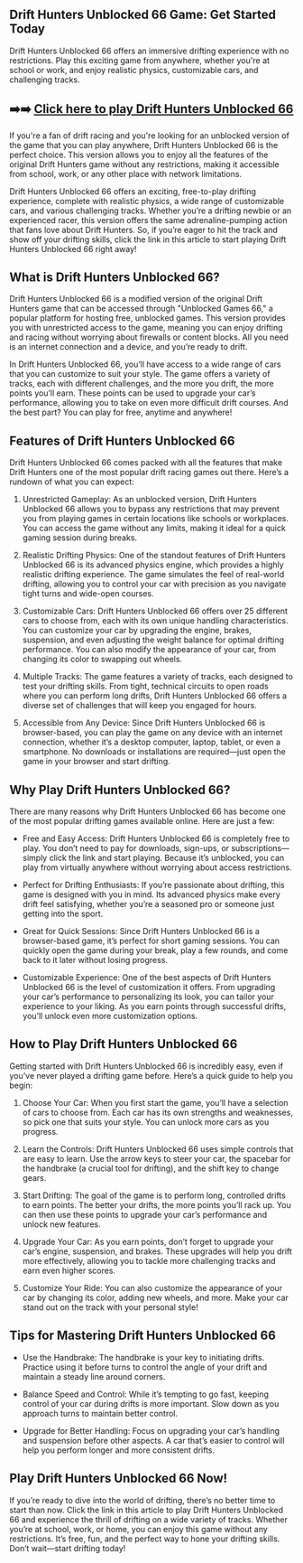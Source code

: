 ## Drift Hunters Unblocked 66 Game: Get Started Today

Drift Hunters Unblocked 66 offers an immersive drifting experience with no restrictions. Play this exciting game from anywhere, whether you're at school or work, and enjoy realistic physics, customizable cars, and challenging tracks. 

## ➡️➡️ [Click here to play Drift Hunters Unblocked 66](https://naremo.com)

If you're a fan of drift racing and you're looking for an unblocked version of the game that you can play anywhere, Drift Hunters Unblocked 66 is the perfect choice. This version allows you to enjoy all the features of the original Drift Hunters game without any restrictions, making it accessible from school, work, or any other place with network limitations.

Drift Hunters Unblocked 66 offers an exciting, free-to-play drifting experience, complete with realistic physics, a wide range of customizable cars, and various challenging tracks. Whether you’re a drifting newbie or an experienced racer, this version offers the same adrenaline-pumping action that fans love about Drift Hunters. So, if you’re eager to hit the track and show off your drifting skills, click the link in this article to start playing Drift Hunters Unblocked 66 right away!

## What is Drift Hunters Unblocked 66?

Drift Hunters Unblocked 66 is a modified version of the original Drift Hunters game that can be accessed through "Unblocked Games 66," a popular platform for hosting free, unblocked games. This version provides you with unrestricted access to the game, meaning you can enjoy drifting and racing without worrying about firewalls or content blocks. All you need is an internet connection and a device, and you’re ready to drift.

In Drift Hunters Unblocked 66, you’ll have access to a wide range of cars that you can customize to suit your style. The game offers a variety of tracks, each with different challenges, and the more you drift, the more points you’ll earn. These points can be used to upgrade your car’s performance, allowing you to take on even more difficult drift courses. And the best part? You can play for free, anytime and anywhere!

## Features of Drift Hunters Unblocked 66

Drift Hunters Unblocked 66 comes packed with all the features that make Drift Hunters one of the most popular drift racing games out there. Here’s a rundown of what you can expect:

1. Unrestricted Gameplay: As an unblocked version, Drift Hunters Unblocked 66 allows you to bypass any restrictions that may prevent you from playing games in certain locations like schools or workplaces. You can access the game without any limits, making it ideal for a quick gaming session during breaks.

2. Realistic Drifting Physics: One of the standout features of Drift Hunters Unblocked 66 is its advanced physics engine, which provides a highly realistic drifting experience. The game simulates the feel of real-world drifting, allowing you to control your car with precision as you navigate tight turns and wide-open courses.

3. Customizable Cars: Drift Hunters Unblocked 66 offers over 25 different cars to choose from, each with its own unique handling characteristics. You can customize your car by upgrading the engine, brakes, suspension, and even adjusting the weight balance for optimal drifting performance. You can also modify the appearance of your car, from changing its color to swapping out wheels.

4. Multiple Tracks: The game features a variety of tracks, each designed to test your drifting skills. From tight, technical circuits to open roads where you can perform long drifts, Drift Hunters Unblocked 66 offers a diverse set of challenges that will keep you engaged for hours.

5. Accessible from Any Device: Since Drift Hunters Unblocked 66 is browser-based, you can play the game on any device with an internet connection, whether it’s a desktop computer, laptop, tablet, or even a smartphone. No downloads or installations are required—just open the game in your browser and start drifting.

## Why Play Drift Hunters Unblocked 66?

There are many reasons why Drift Hunters Unblocked 66 has become one of the most popular drifting games available online. Here are just a few:

- Free and Easy Access: Drift Hunters Unblocked 66 is completely free to play. You don’t need to pay for downloads, sign-ups, or subscriptions—simply click the link and start playing. Because it’s unblocked, you can play from virtually anywhere without worrying about access restrictions.

- Perfect for Drifting Enthusiasts: If you’re passionate about drifting, this game is designed with you in mind. Its advanced physics make every drift feel satisfying, whether you’re a seasoned pro or someone just getting into the sport.

- Great for Quick Sessions: Since Drift Hunters Unblocked 66 is a browser-based game, it’s perfect for short gaming sessions. You can quickly open the game during your break, play a few rounds, and come back to it later without losing progress.

- Customizable Experience: One of the best aspects of Drift Hunters Unblocked 66 is the level of customization it offers. From upgrading your car’s performance to personalizing its look, you can tailor your experience to your liking. As you earn points through successful drifts, you’ll unlock even more customization options.

## How to Play Drift Hunters Unblocked 66

Getting started with Drift Hunters Unblocked 66 is incredibly easy, even if you’ve never played a drifting game before. Here’s a quick guide to help you begin:

1. Choose Your Car: When you first start the game, you’ll have a selection of cars to choose from. Each car has its own strengths and weaknesses, so pick one that suits your style. You can unlock more cars as you progress.

2. Learn the Controls: Drift Hunters Unblocked 66 uses simple controls that are easy to learn. Use the arrow keys to steer your car, the spacebar for the handbrake (a crucial tool for drifting), and the shift key to change gears.

3. Start Drifting: The goal of the game is to perform long, controlled drifts to earn points. The better your drifts, the more points you’ll rack up. You can then use these points to upgrade your car’s performance and unlock new features.

4. Upgrade Your Car: As you earn points, don’t forget to upgrade your car’s engine, suspension, and brakes. These upgrades will help you drift more effectively, allowing you to tackle more challenging tracks and earn even higher scores.

5. Customize Your Ride: You can also customize the appearance of your car by changing its color, adding new wheels, and more. Make your car stand out on the track with your personal style!

## Tips for Mastering Drift Hunters Unblocked 66

- Use the Handbrake: The handbrake is your key to initiating drifts. Practice using it before turns to control the angle of your drift and maintain a steady line around corners.

- Balance Speed and Control: While it’s tempting to go fast, keeping control of your car during drifts is more important. Slow down as you approach turns to maintain better control.

- Upgrade for Better Handling: Focus on upgrading your car’s handling and suspension before other aspects. A car that’s easier to control will help you perform longer and more consistent drifts.

## Play Drift Hunters Unblocked 66 Now!

If you’re ready to dive into the world of drifting, there’s no better time to start than now. Click the link in this article to play Drift Hunters Unblocked 66 and experience the thrill of drifting on a wide variety of tracks. Whether you’re at school, work, or home, you can enjoy this game without any restrictions. It’s free, fun, and the perfect way to hone your drifting skills. Don’t wait—start drifting today!
